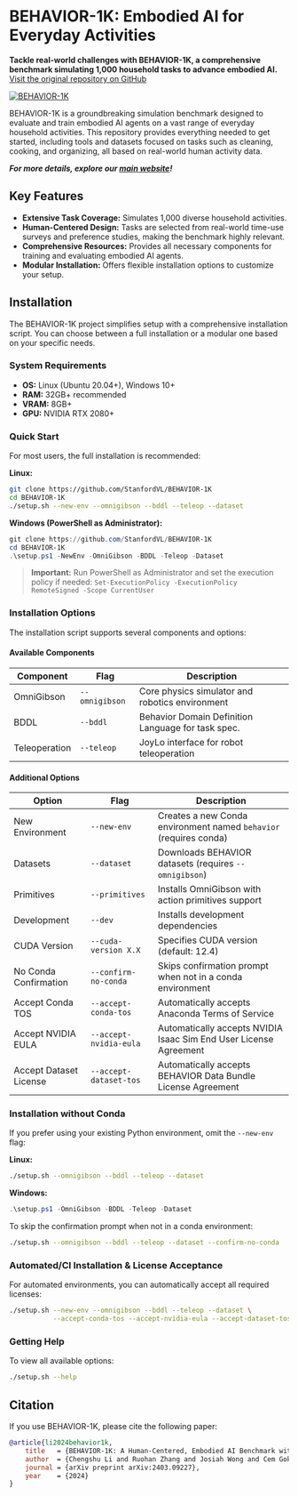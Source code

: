 # BEHAVIOR-1K: Embodied AI for Everyday Activities

**Tackle real-world challenges with BEHAVIOR-1K, a comprehensive benchmark simulating 1,000 household tasks to advance embodied AI.**  [Visit the original repository on GitHub](https://github.com/StanfordVL/BEHAVIOR-1K)

[![BEHAVIOR-1K](./docs/assets/readme_splash_logo.png)](https://github.com/StanfordVL/BEHAVIOR-1K)

BEHAVIOR-1K is a groundbreaking simulation benchmark designed to evaluate and train embodied AI agents on a vast range of everyday household activities. This repository provides everything needed to get started, including tools and datasets focused on tasks such as cleaning, cooking, and organizing, all based on real-world human activity data.

***For more details, explore our [main website](https://behavior.stanford.edu/)!***

## Key Features

*   **Extensive Task Coverage:**  Simulates 1,000 diverse household activities.
*   **Human-Centered Design:** Tasks are selected from real-world time-use surveys and preference studies, making the benchmark highly relevant.
*   **Comprehensive Resources:** Provides all necessary components for training and evaluating embodied AI agents.
*   **Modular Installation:**  Offers flexible installation options to customize your setup.

## Installation

The BEHAVIOR-1K project simplifies setup with a comprehensive installation script. You can choose between a full installation or a modular one based on your specific needs.

### System Requirements

*   **OS:** Linux (Ubuntu 20.04+), Windows 10+
*   **RAM:** 32GB+ recommended
*   **VRAM:** 8GB+
*   **GPU:** NVIDIA RTX 2080+

### Quick Start

For most users, the full installation is recommended:

**Linux:**

```bash
git clone https://github.com/StanfordVL/BEHAVIOR-1K
cd BEHAVIOR-1K
./setup.sh --new-env --omnigibson --bddl --teleop --dataset
```

**Windows (PowerShell as Administrator):**

```powershell
git clone https://github.com/StanfordVL/BEHAVIOR-1K
cd BEHAVIOR-1K
.\setup.ps1 -NewEnv -OmniGibson -BDDL -Teleop -Dataset
```

> **Important:** Run PowerShell as Administrator and set the execution policy if needed: `Set-ExecutionPolicy -ExecutionPolicy RemoteSigned -Scope CurrentUser`

### Installation Options

The installation script supports several components and options:

#### Available Components

| Component        | Flag           | Description                                         |
|-----------------|----------------|-----------------------------------------------------|
| OmniGibson      | `--omnigibson` | Core physics simulator and robotics environment      |
| BDDL            | `--bddl`       | Behavior Domain Definition Language for task spec. |
| Teleoperation   | `--teleop`     | JoyLo interface for robot teleoperation             |

#### Additional Options

| Option                  | Flag                         | Description                                                           |
|-------------------------|------------------------------|-----------------------------------------------------------------------|
| New Environment         | `--new-env`                  | Creates a new Conda environment named `behavior` (requires conda)      |
| Datasets                | `--dataset`                  | Downloads BEHAVIOR datasets (requires `--omnigibson`)                  |
| Primitives              | `--primitives`               | Installs OmniGibson with action primitives support                     |
| Development             | `--dev`                      | Installs development dependencies                                       |
| CUDA Version            | `--cuda-version X.X`         | Specifies CUDA version (default: 12.4)                                  |
| No Conda Confirmation   | `--confirm-no-conda`         | Skips confirmation prompt when not in a conda environment               |
| Accept Conda TOS        | `--accept-conda-tos`         | Automatically accepts Anaconda Terms of Service                         |
| Accept NVIDIA EULA      | `--accept-nvidia-eula`       | Automatically accepts NVIDIA Isaac Sim End User License Agreement      |
| Accept Dataset License  | `--accept-dataset-tos`       | Automatically accepts BEHAVIOR Data Bundle License Agreement          |

### Installation without Conda

If you prefer using your existing Python environment, omit the `--new-env` flag:

**Linux:**

```bash
./setup.sh --omnigibson --bddl --teleop --dataset
```

**Windows:**

```powershell
.\setup.ps1 -OmniGibson -BDDL -Teleop -Dataset
```

To skip the confirmation prompt when not in a conda environment:

```bash
./setup.sh --omnigibson --bddl --teleop --dataset --confirm-no-conda
```

### Automated/CI Installation & License Acceptance

For automated environments, you can automatically accept all required licenses:

```bash
./setup.sh --new-env --omnigibson --bddl --teleop --dataset \
           --accept-conda-tos --accept-nvidia-eula --accept-dataset-tos
```

### Getting Help

To view all available options:

```bash
./setup.sh --help
```

## Citation

If you use BEHAVIOR-1K, please cite the following paper:

```bibtex
@article{li2024behavior1k,
    title   = {BEHAVIOR-1K: A Human-Centered, Embodied AI Benchmark with 1,000 Everyday Activities and Realistic Simulation},
    author  = {Chengshu Li and Ruohan Zhang and Josiah Wong and Cem Gokmen and Sanjana Srivastava and Roberto Martín-Martín and Chen Wang and Gabrael Levine and Wensi Ai and Benjamin Martinez and Hang Yin and Michael Lingelbach and Minjune Hwang and Ayano Hiranaka and Sujay Garlanka and Arman Aydin and Sharon Lee and Jiankai Sun and Mona Anvari and Manasi Sharma and Dhruva Bansal and Samuel Hunter and Kyu-Young Kim and Alan Lou and Caleb R Matthews and Ivan Villa-Renteria and Jerry Huayang Tang and Claire Tang and Fei Xia and Yunzhu Li and Silvio Savarese and Hyowon Gweon and C. Karen Liu and Jiajun Wu and Li Fei-Fei},
    journal = {arXiv preprint arXiv:2403.09227},
    year    = {2024}
}
```